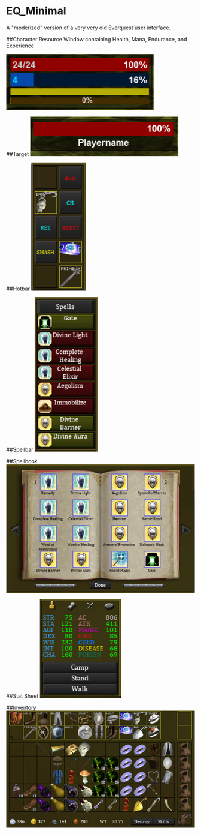 # EQ_Minimal
A "moderized" version of a very very old Everquest user interface.

##Character Resource Window containing Health, Mana, Endurance, and Experience

![resource window](https://github.com/MorganAllred/EQ_Minimal/blob/main/Assets/Images/ResourceWindow.PNG?raw=true)

##Target
![target window](https://github.com/MorganAllred/EQ_Minimal/blob/main/Assets/Images/Target.PNG?raw=true)

##Hotbar
![hotbar window](https://github.com/MorganAllred/EQ_Minimal/blob/main/Assets/Images/Hotbar.PNG?raw=true)

##Spellbar
![spells window](https://github.com/MorganAllred/EQ_Minimal/blob/main/Assets/Images/Spells.PNG?raw=true)

##Spellbook
![spellbook window](https://github.com/MorganAllred/EQ_Minimal/blob/main/Assets/Images/Spellbook.PNG?raw=true)

##Stat Sheet
![stat window](https://github.com/MorganAllred/EQ_Minimal/blob/main/Assets/Images/Stats.PNG?raw=true)

##Inventory
![inventory window](https://github.com/MorganAllred/EQ_Minimal/blob/main/Assets/Images/Inventory.PNG?raw=true)

